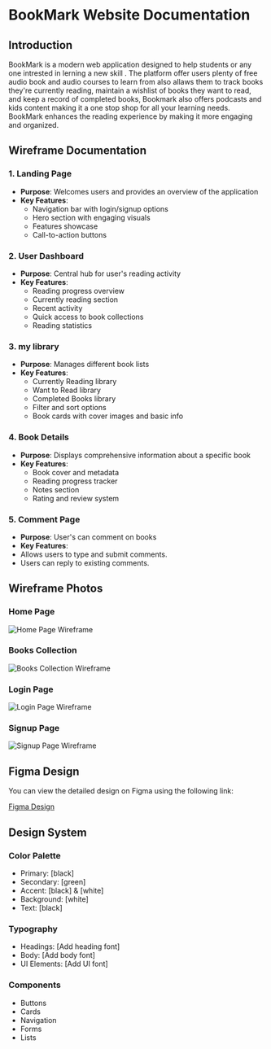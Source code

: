 # BookMark Website Documentation

## Introduction

BookMark is a modern web application designed to help students or any one intrested in lerning a new skill . The platform offer users plenty of free audio book and audio courses to learn from also allaws them to track books they're currently reading, maintain a wishlist of books they want to read, and keep a record of completed books, Bookmark also offers podcasts and kids content making it a one stop shop for all your learning needs. BookMark enhances the reading experience by making it more engaging and organized.

## Wireframe Documentation

### 1. Landing Page
- **Purpose**: Welcomes users and provides an overview of the application
- **Key Features**:
  - Navigation bar with login/signup options
  - Hero section with engaging visuals
  - Features showcase
  - Call-to-action buttons

### 2. User Dashboard
- **Purpose**: Central hub for user's reading activity
- **Key Features**:
  - Reading progress overview
  - Currently reading section
  - Recent activity
  - Quick access to book collections
  - Reading statistics

### 3. my library
- **Purpose**: Manages different book lists
- **Key Features**:
  - Currently Reading library
  - Want to Read library
  - Completed Books library
  - Filter and sort options
  - Book cards with cover images and basic info

### 4. Book Details
- **Purpose**: Displays comprehensive information about a specific book
- **Key Features**:
  - Book cover and metadata
  - Reading progress tracker
  - Notes section
  - Rating and review system

### 5. Comment Page
- **Purpose**: User's can comment on books
- **Key Features**:
- Allows users to type and submit comments.
- Users can reply to existing comments.

## Wireframe Photos

### Home Page
![Home Page Wireframe](./Home.png)

### Books Collection
![Books Collection Wireframe](./Books.png)

### Login Page
![Login Page Wireframe](./Login.png)

### Signup Page
![Signup Page Wireframe](./Signup.png)

## Figma Design

You can view the detailed design on Figma using the following link:

[Figma Design](https://www.figma.com/design/mQRPz0YTo5h6GPERSgUhEy/Bookmark?node-id=0-1&t=JxpQ87K6JPMyAnng-1)

## Design System

### Color Palette
- Primary: [black]
- Secondary: [green]
- Accent: [black] & [white]
- Background: [white]
- Text: [black]

### Typography
- Headings: [Add heading font]
- Body: [Add body font]
- UI Elements: [Add UI font]

### Components
- Buttons
- Cards
- Navigation
- Forms
- Lists
